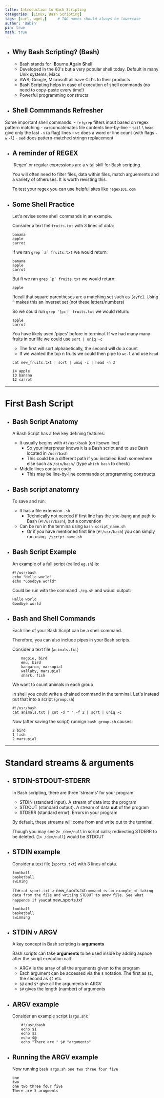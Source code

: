 ```yaml
---
title: Introduction to Bash Scripting
categories: [Linux, Bash Scripting]
tags: [curl, wget,]     # TAG names should always be lowercase
author: 'Babin'
pin: true
math: true
---
```


- ## Why Bash Scripting? (Bash)
    - Bash stands for '**B**ourne **A**gain **S**hell' 
    - Developed in the 80's but a very popular shell today. Default in many Unix systems, Macs
    - AWS, Google, Microsoft all have CLI's to their products
    - Bash Scripting helps in ease of execution of shell commands (no need to copy-paste every time!)
    - Powerful programming constructs

- ## Shell Commmands Refresher
Some important shell commands:
    - `(e)grep` filters input based on regex pattern matching
    - `cat`concatenates file contents line-by-line
    - `tail` \ `head` give only the last `-n` (a flag) lines
    - `wc` does a word or line count (with flags `-w` `-l`)
    - `sed` does pattern-matched stringn replacement

- ## A reminder of REGEX
    'Regex' or regular expressions are a vital skill for Bash scripting.

    You will often need to filter files, data within files, match arguements and a variety of otheruses. It is worth revisting this.

    To test your regex you can use helpful sites like `regex101.com`


- ## Some Shell Practice
    Let's revise some shell commands in an example.

    Consider a text fiel `fruits.txt` with 3 lines of data:
    ```
    banana
    apple
    carrot
    ```
    If we ran ```grep `a` fruits.txt``` we would return:
    ```
    banana
    apple
    carrot
    ```

    But fi we ran ```grep `p` fruits.txt``` we would return:
    ```
    apple
    ```
    Recall that square parentheses are a matching set such as `[eyfc]`. Using `^` makes this an inverset set (not these letters/numbers)

    So we could run ```grep '[pc]` fruits.txt``` we would return:
    ```
    apple
    carrot
    ```

    You have likely used 'pipes' before in terminal. If we had many many fruits in our life we could use `sort | uniq -c `
    - The first will sort alphabetically, the second will do a count
    - If we wanted the top n fruits we could then pipe to `wc-l` and use `head`
    ```
    cat new_fruits.txt | sort | uniq -c | head -n 3
    ```
    ``` 
    14 apple
    13 banana
    12 carrot
    ```

<hr/>

# First Bash Script
- ## Bash Script Anatomy    
    A Bash Script has a few key defining features:
    - It usually begins with `#!/usr/bash` (on itsown line)
        - So your interpreter knows it is a Bash script and to use Bash located in `/usr/bash`
        - This could be a different path if you installed Bash somewhere else such as `/bin/bash/` (type `which bash` to check)
    - Middle lines contain code
        - This may be line-by-line commands or programming constructs


- ## Bash script anatomry
    To save and run:
    - It has a file extension `.sh`
        - Technically not needed if first line has the she-bang and path to Bash (`#!/usr/bash`), but a convention
    - Can be run in the termina using `bash script_name.sh`
        - Or if you have mentioned first line (`#!/usr/bash`) you can simply run using `./script_name.sh`


- ## Bash Script Example
    An example of a full script (called `eg.sh`) is:
    ```
    #!/usr/bash
    echo "Hello world"
    echo "Goodbye world"
    ```
    Could be run with the command `./eg.sh` and woudl output:
    ```
    Hello world
    Goodbye world
    ```

- ## Bash and Shell Commands
    Each line of your Bash Script can be a shell command.

    Therefore, you can also include pipes in your Bash scripts.

    Consider a text file (`animals.txt`)

    ```
        magpie, bird
        emu, bird
        kangaroo, marsupial
        wallaby, marsupial
        shark, fish
    ```
    We want to count animals in each group

    In shell you could write a chained command in the terminal. Let's instead put that into a script (`group.sh`)
    ```
    #!/usr/bash
    cat animals.txt | cut -d " " -f 2 | sort | uniq -c
    ```
    
    Now (after saving the  script) runnign `bash group.sh` causes:

    ```
    2 bird
    1 fish
    2 marsupial
    ```


<hr/>

# Standard streams & arguments
- ## STDIN-STDOUT-STDERR
    In Bash scripting, there are three 'streams' for your program:
    - STDIN (standard input). A stream of data into the program
    - STDOUT (standard output). A stream of data **out** of the program
    - STDERR (standard error). Errors in your program
    
    By default, these streams will come from and write out to the terminal.

    Though you may see `2> /dev/null` in script calls; redirecting STDERR to be deleted. (`1> /dev/null`) would be STDOUT


- ## STDIN example
    Consider a text file (`sports.txt`) with 3 lines of data.
    ```
    football
    basketball
    swiming
    ```
    The `cat sport.txt `> new_sports.txt` command is an example of taking data from the file and writing STDOUT to anew file. See what happends if you `cat new_sports.txt`
    
    ```
    football
    basketball
    swimming
    ```


- ## STDIN v ARGV
    A key concept in Bash scripting is **arguments**

    Bash scripts can take **arguments** to be used inside by adding aspace after the script execution call
    - ARGV is the array of all the arguments given to the program
    - Each argument can be accessed via the `$` notation. The first as `$1`, the second as `$2` etc.
    - `$@` and `$*` give all the arguments in ARGV
    - `$#` gives the length (number) of arguments


- ## ARGV example
    Consider an example script (`args.sh`):
    ```
        #!/usr/bash
        echo $1
        echo $2
        echo $@
        echo "There are " $# "arguments"
    ```

- ## Running the ARGV example
    Now running
    ```bash args.sh one two three four five```

    ```
    one
    two
    one two three four five
    There are 5 arugments
    ```
